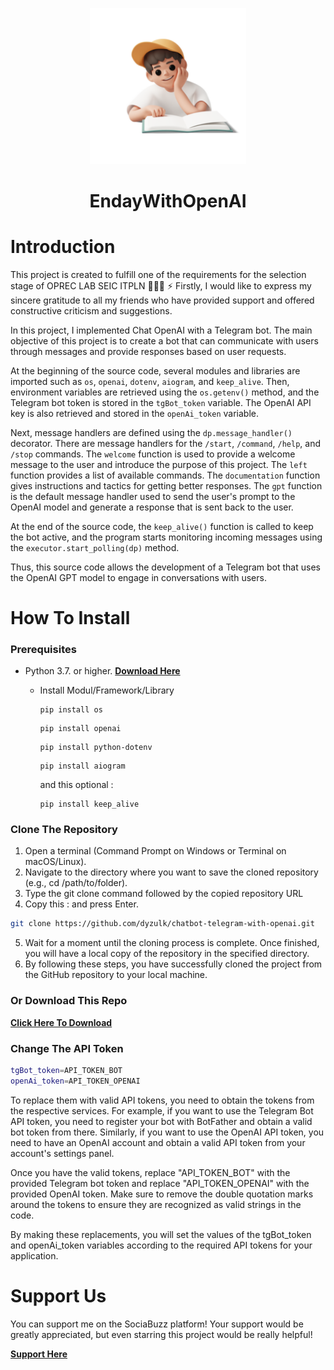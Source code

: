 <p align="center">
  <a  href="https:t.me/EndayWithGPTBot"><img alt="Avatar Bot Image" src="https://raw.githubusercontent.com/dyzulk/dyzulk/main/favicon.png" width="250px" /> </a>
  <h1 align="center">EndayWithOpenAI</h1>
</p>

# Introduction

This project is created to fulfill one of the requirements for the selection stage of OPREC LAB SEIC ITPLN 👨🏻‍💻 ⚡
Firstly, I would like to express my sincere gratitude to all my friends who have provided support and offered constructive criticism and suggestions.

In this project, I implemented Chat OpenAI with a Telegram bot. The main objective of this project is to create a bot that can communicate with users through messages and provide responses based on user requests.

At the beginning of the source code, several modules and libraries are imported such as ```os```, ```openai```, ```dotenv```, ```aiogram```, and ```keep_alive```. Then, environment variables are retrieved using the ```os.getenv()``` method, and the Telegram bot token is stored in the ```tgBot_token``` variable. The OpenAI API key is also retrieved and stored in the ```openAi_token``` variable.

Next, message handlers are defined using the ```dp.message_handler()``` decorator. There are message handlers for the ```/start```, ```/command```, ```/help```, and ```/stop``` commands. The ```welcome``` function is used to provide a welcome message to the user and introduce the purpose of this project. The ```left``` function provides a list of available commands. The ```documentation``` function gives instructions and tactics for getting better responses. The ```gpt``` function is the default message handler used to send the user's prompt to the OpenAI model and generate a response that is sent back to the user.

At the end of the source code, the ```keep_alive()``` function is called to keep the bot active, and the program starts monitoring incoming messages using the ```executor.start_polling(dp)``` method.

Thus, this source code allows the development of a Telegram bot that uses the OpenAI GPT model to engage in conversations with users.

# How To Install

### Prerequisites

- Python 3.7. or higher. <a href="https://www.python.org/downloads" target="_blank"><strong>Download Here</strong></a>
    - Install Modul/Framework/Library

        ```
        pip install os
        ```
        ```
        pip install openai
        ```
        ```
        pip install python-dotenv
        ```
        ```
        pip install aiogram
        ```
        and this optional :
        ```
        pip install keep_alive
        ```

### Clone The Repository

1. Open a terminal (Command Prompt on Windows or Terminal on macOS/Linux).
2. Navigate to the directory where you want to save the cloned repository (e.g., cd /path/to/folder).
3. Type the git clone command followed by the copied repository URL 
4. Copy this :  and press Enter.
```sh
git clone https://github.com/dyzulk/chatbot-telegram-with-openai.git
```
5. Wait for a moment until the cloning process is complete. Once finished, you will have a local copy of the repository in the specified directory.
6. By following these steps, you have successfully cloned the project from the GitHub repository to your local machine.

### Or Download This Repo

<a href="https://github.com/dyzulk/chatbot-telegram-with-openai/archive/refs/heads/main.zip" target="_blank"><strong>Click Here To Download</strong></a>

### Change The API Token

```sh
tgBot_token=API_TOKEN_BOT
openAi_token=API_TOKEN_OPENAI
```

To replace them with valid API tokens, you need to obtain the tokens from the respective services. For example, if you want to use the Telegram Bot API token, you need to register your bot with BotFather and obtain a valid bot token from there. Similarly, if you want to use the OpenAI API token, you need to have an OpenAI account and obtain a valid API token from your account's settings panel.

Once you have the valid tokens, replace "API_TOKEN_BOT" with the provided Telegram bot token and replace "API_TOKEN_OPENAI" with the provided OpenAI token. Make sure to remove the double quotation marks around the tokens to ensure they are recognized as valid strings in the code.

By making these replacements, you will set the values of the tgBot_token and openAi_token variables according to the required API tokens for your application.



# Support Us

You can support me on the SociaBuzz platform! Your support would be greatly appreciated, but even starring this project would be really helpful!

<a href="https://sociabuzz.com/dyzulkdeveloper/support" target="_blank"><strong>Support Here</strong></a>
